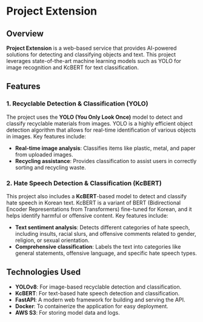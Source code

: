 # Project Extension

## Overview
**Project Extension** is a web-based service that provides AI-powered solutions for detecting and classifying objects and text. This project leverages state-of-the-art machine learning models such as YOLO for image recognition and KcBERT for text classification.

## Features
### 1. Recyclable Detection & Classification (YOLO)
The project uses the **YOLO (You Only Look Once)** model to detect and classify recyclable materials from images. YOLO is a highly efficient object detection algorithm that allows for real-time identification of various objects in images. Key features include:
- **Real-time image analysis**: Classifies items like plastic, metal, and paper from uploaded images.
- **Recycling assistance**: Provides classification to assist users in correctly sorting and recycling waste.

### 2. Hate Speech Detection & Classification (KcBERT)
This project also includes a **KcBERT**-based model to detect and classify hate speech in Korean text. KcBERT is a variant of BERT (Bidirectional Encoder Representations from Transformers) fine-tuned for Korean, and it helps identify harmful or offensive content. Key features include:
- **Text sentiment analysis**: Detects different categories of hate speech, including insults, racial slurs, and offensive comments related to gender, religion, or sexual orientation.
- **Comprehensive classification**: Labels the text into categories like general statements, offensive language, and specific hate speech types.

## Technologies Used
- **YOLOv8**: For image-based recyclable detection and classification.
- **KcBERT**: For text-based hate speech detection and classification.
- **FastAPI**: A modern web framework for building and serving the API.
- **Docker**: To containerize the application for easy deployment.
- **AWS S3**: For storing model data and logs.
